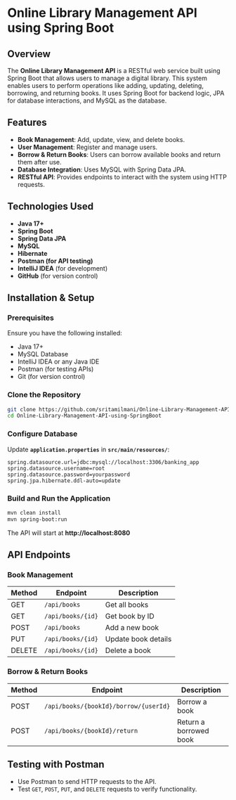 # Online Library Management API using Spring Boot

## Overview
The **Online Library Management API** is a RESTful web service built using Spring Boot that allows users to manage a digital library. This system enables users to perform operations like adding, updating, deleting, borrowing, and returning books. It uses Spring Boot for backend logic, JPA for database interactions, and MySQL as the database.

## Features
- **Book Management**: Add, update, view, and delete books.
- **User Management**: Register and manage users.
- **Borrow & Return Books**: Users can borrow available books and return them after use.
- **Database Integration**: Uses MySQL with Spring Data JPA.
- **RESTful API**: Provides endpoints to interact with the system using HTTP requests.

## Technologies Used
- **Java 17+**
- **Spring Boot**
- **Spring Data JPA**
- **MySQL**
- **Hibernate**
- **Postman (for API testing)**
- **IntelliJ IDEA** (for development)
- **GitHub** (for version control)

## Installation & Setup
### Prerequisites
Ensure you have the following installed:
- Java 17+
- MySQL Database
- IntelliJ IDEA or any Java IDE
- Postman (for testing APIs)
- Git (for version control)

### Clone the Repository
```bash
git clone https://github.com/sritamilmani/Online-Library-Management-API-using-SpringBoot.git
cd Online-Library-Management-API-using-SpringBoot
```

### Configure Database
Update **`application.properties`** in **`src/main/resources/`**:
```properties
spring.datasource.url=jdbc:mysql://localhost:3306/banking_app
spring.datasource.username=root
spring.datasource.password=yourpassword
spring.jpa.hibernate.ddl-auto=update
```

### Build and Run the Application
```bash
mvn clean install
mvn spring-boot:run
```
The API will start at **http://localhost:8080**

## API Endpoints

### Book Management
| Method | Endpoint            | Description               |
|--------|---------------------|---------------------------|
| GET    | `/api/books`        | Get all books            |
| GET    | `/api/books/{id}`   | Get book by ID           |
| POST   | `/api/books`        | Add a new book           |
| PUT    | `/api/books/{id}`   | Update book details      |
| DELETE | `/api/books/{id}`   | Delete a book            |

### Borrow & Return Books
| Method | Endpoint                              | Description            |
|--------|--------------------------------------|------------------------|
| POST   | `/api/books/{bookId}/borrow/{userId}` | Borrow a book         |
| POST   | `/api/books/{bookId}/return`         | Return a borrowed book |

## Testing with Postman
- Use Postman to send HTTP requests to the API.
- Test `GET`, `POST`, `PUT`, and `DELETE` requests to verify functionality.



